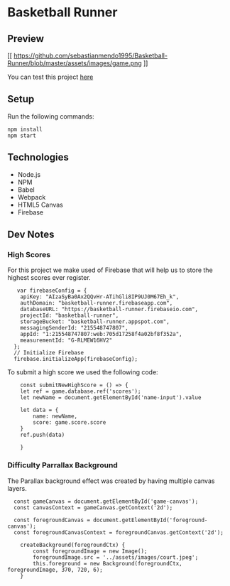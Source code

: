 # Basketball Runner

## Preview
[[ https://github.com/sebastianmendo1995/Basketball-Runner/blob/master/assets/images/game.png ]]

You can test this project [here](https://sebastianmendo1995.github.io/Basketball-Runner/dist/)

## Setup

Run the following commands:

```
npm install
npm start
```

## Technologies

* Node.js
* NPM
* Babel
* Webpack
* HTML5 Canvas
* Firebase


## Dev Notes

### High Scores

For this project we make used of Firebase that will help us to store the highest scores ever register.

```
   var firebaseConfig = {
    apiKey: "AIzaSyBa0Ax2QQvHr-ATihGli8IP9UJ0M67Eh_k",
    authDomain: "basketball-runner.firebaseapp.com",
    databaseURL: "https://basketball-runner.firebaseio.com",
    projectId: "basketball-runner",
    storageBucket: "basketball-runner.appspot.com",
    messagingSenderId: "215548747807",
    appId: "1:215548747807:web:705d17258f4a02bf8f352a",
    measurementId: "G-RLMEW16HV2"
  };
  // Initialize Firebase
  firebase.initializeApp(firebaseConfig);
```

To submit a high score we used the following code: 

```
    const submitNewHighScore = () => {
    let ref = game.database.ref('scores');
    let newName = document.getElementById('name-input').value

    let data = {
        name: newName,
        score: game.score.score
    }
    ref.push(data)

    }
```


### Difficulty Parrallax Background

The Parallax background effect was created by having multiple canvas layers.

```
  const gameCanvas = document.getElementById('game-canvas');
  const canvasContext = gameCanvas.getContext('2d');

  const foregroundCanvas = document.getElementById('foreground-canvas');
  const foregroundCanvasContext = foregroundCanvas.getContext('2d');
```

```
    createBackground(foregroundCtx) {
        const foregroundImage = new Image();
        foregroundImage.src = '../assets/images/court.jpeg';
        this.foreground = new Background(foregroundCtx, foregroundImage, 370, 720, 6);
    }
```